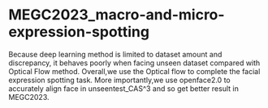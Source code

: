 # MEGC2023_macro-and-micro-expression-spotting
Because deep learning method is limited to dataset amount and discrepancy, it behaves poorly when facing unseen dataset compared with Optical Flow method.
Overall,we use the Optical flow to complete the facial expression spotting task.
More importantly,we use openface2.0 to accurately align face in unseentest_CAS^3 and so get better result in MEGC2023.


